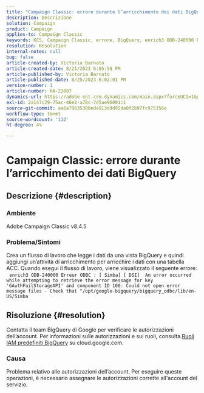 ```yaml
---
title: "Campaign Classic: errore durante l’arricchimento dei dati BigQuery"
description: Descrizione
solution: Campaign
product: Campaign
applies-to: Campaign Classic
keywords: KCS, Campaign Classic, errore, BigQuery, enrich3 ODB-240000 Erreur ODBC
resolution: Resolution
internal-notes: null
bug: false
article-created-by: Victoria Barnato
article-created-date: 8/21/2023 6:05:58 PM
article-published-by: Victoria Barnato
article-published-date: 8/25/2023 6:02:01 PM
version-number: 1
article-number: KA-22687
dynamics-url: https://adobe-ent.crm.dynamics.com/main.aspx?forceUCI=1&pagetype=entityrecord&etn=knowledgearticle&id=7d771c5f-4d40-ee11-bdf3-6045bd0065b6
exl-id: 2a147c29-75ac-46e2-a78c-7d5ae96091c1
source-git-commit: aa6a79635380eda913ddd95da0f2b97fc975356e
workflow-type: tm+mt
source-wordcount: '112'
ht-degree: 4%

---
```


# Campaign Classic: errore durante l’arricchimento dei dati BigQuery

## Descrizione {#description}


### Ambiente

Adobe Campaign Classic v8.4.5



### Problema/Sintomi

Crea un flusso di lavoro che legge i dati da una vista BigQuery e quindi aggiungi un’attività di arricchimento per arricchire i dati con una tabella ACC. Quando esegui il flusso di lavoro, viene visualizzato il seguente errore:  
`enrich3 ODB-240000 Erreur ODBC : [ Simba] [ DSI]  An error occurred while attempting to retrieve the error message for key 'GAuthFailStorageAPI' and component ID 100: Could not open error message files - Check that "/opt/google-bigquery/bigquery_odbc/lib/en-US/Simba`


## Risoluzione {#resolution}


Contatta il team BigQuery di Google per verificare le autorizzazioni dell’account. Per informazioni sulle autorizzazioni e sui ruoli, consulta [Ruoli IAM predefiniti BigQuery](https://cloud.google.com/bigquery/docs/access-control#bigquery) su cloud.google.com.

### <b>Causa</b>

Problema relativo alle autorizzazioni dell’account. Per eseguire queste operazioni, è necessario assegnare le autorizzazioni corrette all&#39;account del servizio.
